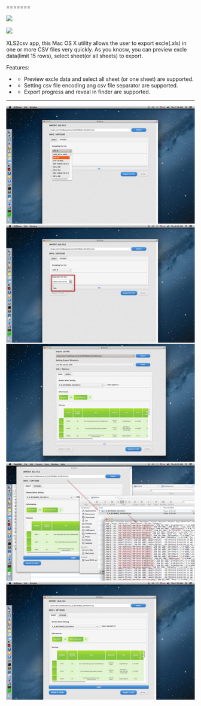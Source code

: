=======

![](http://res.cloudinary.com/dfzokzfi5/image/upload/c_scale,w_64/v1413429278/logo_ouc7sg.png)


[![](http://res.cloudinary.com/dfzokzfi5/image/upload/c_scale,w_124/v1411092419/app-store-button_pw05je.png)](https://itunes.apple.com/us/app/xls2csv/id865279629?l=zh&ls=1&mt=12)




XLS2csv app, this Mac OS X utility allows the user to export excle(.xls) in one or more CSV files very quickly.
As you knosw, you can preview excle data(limit 15 rows), select sheet(or all sheets) to export.

Features:
* - Preview excle data and select all sheet (or one sheet) are supported.
* - Setting csv file encoding ang csv file separator are supported.
* - Export progress and reveal in finder are supported.

***


![](https://github.com/Romanysoft/XLS2csv/blob/master/images/mzl.duedsqai.png)
![](https://github.com/Romanysoft/XLS2csv/blob/master/images/mzl.dujrmogz.png)
![](https://github.com/Romanysoft/XLS2csv/blob/master/images/mzl.efpyqrvl.png)
![](https://github.com/Romanysoft/XLS2csv/blob/master/images/mzl.gkxqursb.png)
![](https://github.com/Romanysoft/XLS2csv/blob/master/images/mzl.pyowposy.png)

